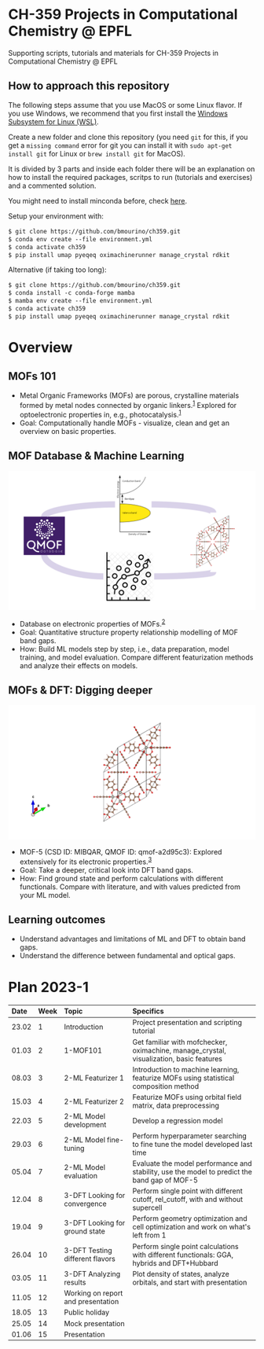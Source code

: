 # CH-359 Projects in Computational Chemistry @ EPFL

Supporting scripts, tutorials and materials for CH-359 Projects in Computational Chemistry @ EPFL

## How to approach this repository

The following steps assume that you use MacOS or some Linux flavor. If you use Windows, we recommend that you first install the [Windows Subsystem for Linux (WSL)](https://learn.microsoft.com/en-us/windows/wsl/install).

Create a new folder and clone this repository (you need `git` for this, if you get a `missing command` error for git you can install it with `sudo apt-get install git` for Linux or `brew install git` for MacOS).

It is divided by 3 parts and inside each folder there will be an explanation on how to install the required packages, scritps to run (tutorials and exercises) and a commented solution.

You might need to install minconda before, check [here](https://docs.conda.io/projects/conda/en/latest/user-guide/install/).

Setup your environment with:

    $ git clone https://github.com/bmourino/ch359.git
    $ conda env create --file environment.yml
    $ conda activate ch359
    $ pip install umap pyeqeq oximachinerunner manage_crystal rdkit

Alternative (if taking too long):

    $ git clone https://github.com/bmourino/ch359.git
    $ conda install -c conda-forge mamba
    $ mamba env create --file environment.yml
    $ conda activate ch359
    $ pip install umap pyeqeq oximachinerunner manage_crystal rdkit


# Overview

## MOFs 101

- Metal  Organic  Frameworks  (MOFs)  are  porous,  crystalline  materials 
formed by metal nodes connected by organic linkers.<sup>[1](https://pubs.rsc.org/en/content/articlehtml/2020/ta/c9ta13506e#fn1)</sup>
Explored for optoelectronic properties in, e.g., photocatalysis.<sup>[1](https://pubs.rsc.org/en/content/articlehtml/2020/ta/c9ta13506e#fn1)</sup>
- Goal:  Computationally  handle  MOFs  -  visualize,  clean  and  get  an 
overview on basic properties.

## MOF Database & Machine Learning

![](./images/ml_scheme.svg)

- Database on electronic properties of MOFs.<sup>[2](https://www.sciencedirect.com/science/article/pii/S2590238521000709)</sup>
- Goal: Quantitative structure property relationship modelling of MOF band 
gaps.
- How: Build ML models step by step, i.e., data preparation, model training, 
and  model  evaluation.  Compare  different  featurization  methods  and 
analyze their effects on models.

## MOFs & DFT: Digging deeper

![](./images/mof5.png)

- MOF-5 (CSD ID: MIBQAR, QMOF ID: qmof-a2d95c3): Explored extensively for its electronic properties.<sup>[3](https://pubs.acs.org/doi/full/10.1021/acs.jpclett.1c00543)</sup>
- Goal: Take a deeper, critical look into DFT band gaps.
- How:  Find  ground  state  and  perform  calculations  with  different 
functionals. Compare with literature, and with values predicted from your 
ML model.

## Learning outcomes

- Understand  advantages  and  limitations  of  ML  and  DFT  to  obtain  band 
gaps.
- Understand the difference between fundamental and optical gaps.

# Plan 2023-1

| Date  | Week  | Topic                    | Specifics     | 
| :---  | :---  | :---                     | :---          |   
| 23.02  | 1     | Introduction             | Project presentation and scripting tutorial        |   
| 01.03  | 2     | 1-MOF101             | Get familiar with mofchecker, oximachine, manage_crystal, visualization, basic features    |
| 08.03  | 3     | 2-ML Featurizer 1        |   Introduction to machine learning, featurize MOFs using statistical composition method |
| 15.03  | 4     | 2-ML Featurizer 2        |   Featurize MOFs using orbital field matrix, data preprocessing |
| 22.03  | 5     | 2-ML Model development   |   Develop a regression model   |
| 29.03  | 6     | 2-ML Model fine-tuning   |   Perform hyperparameter searching to fine tune the model developed last time  |
| 05.04  | 7     | 2-ML Model evaluation    |   Evaluate the model performance and stability, use the model to predict the band gap of MOF-5 |
| 12.04  | 8     | 3-DFT Looking for convergence  | Perform single point with different cutoff, rel_cutoff, with and without supercell     
| 19.04  | 9	 | 3-DFT Looking for ground state | Perform geometry optimization and cell optimization and work on what's left from 1 |
| 26.04  | 10 	 | 3-DFT Testing different flavors| Perform single point calculations with different functionals: GGA, hybrids and DFT+Hubbard	|
| 03.05  | 11    | 3-DFT Analyzing results	       | Plot density of states, analyze orbitals, and start with presentation	|
| 11.05  | 12    | Working on report and presentation	       |  |
| 18.05  | 13    | Public holiday	       |  |
| 25.05  | 14    | Mock presentation	       |  |
| 01.06  | 15    | Presentation	       |  |